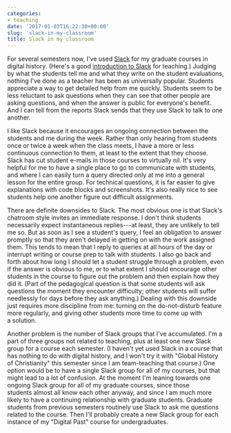 ```yaml
---
categories:
- teaching
date: '2017-01-03T16:22:30+00:00'
slug: 'slack-in-my-classroom'
title: Slack in my classroom
---
```


For several semesters now, I've used [Slack](https://slack.com/) for my graduate courses in digital history. (Here's a good [introduction to Slack](http://www.zachwhalen.net/posts/notes-on-teaching-with-slack/) for teaching.) Judging by what the students tell me and what they write on the student evaluations, nothing I've done as a teacher has been as universally popular. Students appreciate a way to get detailed help from me quickly. Students seem to be less reluctant to ask questions when they can see that other people are asking questions, and when the answer is public for everyone's benefit. And I can tell from the reports Slack sends that they use Slack to talk to one another.

I like Slack because it encourages an ongoing connection between the students and me during the week. Rather than only hearing from students once or twice a week when the class meets, I have a more or less continuous connection to them, at least to the extent that they choose. Slack has cut student e-mails in those courses to virtually nil. It's very helpful for me to have a single place to go to communicate with students, and where I can easily turn a query directed only at me into a general lesson for the entire group. For technical questions, it is far easier to give explanations with code blocks and screenshots. It's also really nice to see students help one another figure out difficult assignments.

<!--more-->
There are definite downsides to Slack. The most obvious one is that Slack's chatroom style invites an immediate response. I don't think students necessarily expect instantaneous replies---at least, they are unlikely to tell me so. But as soon as I see a student's query, I feel an obligation to answer promptly so that they aren't delayed in getting on with the work assigned them. This tends to mean that I reply to queries at all hours of the day or interrupt writing or course prep to talk with students. I also go back and forth about how long I should let a student struggle through a problem, even if the answer is obvious to me, or to what extent I should encourage other students in the course to figure out the problem and then explain how they did it. (Part of the pedagogical question is that some students will ask questions the moment they encounter difficulty; other students will suffer needlessly for days before they ask anything.) Dealing with this downside just requires more discipline from me: turning on the do-not-disturb feature more regularly, and giving other students more time to come up with a solution.

Another problem is the number of Slack groups that I've accumulated. I'm a part of three groups not related to teaching, plus at least one new Slack group for a course each semester. (I haven't yet used Slack in a course that has nothing to do with digital history, and I won't try it with "Global History of Christianity" this semester since I am team-teaching that course.) One option would be to have a single Slack group for all of my courses, but that might lead to a lot of confusion. At the moment I'm leaning towards one ongoing Slack group for all of my graduate courses, since those students almost all know each other anyway, and since I am much more likely to have a continuing relationship with graduate students. Graduate students from previous semesters routinely use Slack to ask me questions related to the course. Then I'll probably create a new Slack group for each instance of my "Digital Past" course for undergraduates.

